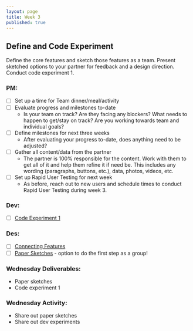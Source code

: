 ```yaml
---
layout: page
title: Week 3
published: true
---
```



## Define and Code Experiment

Define the core features and sketch those features as a team. Present sketched options to your partner for feedback and a design direction. Conduct code experiment 1.

### PM:
* [ ] Set up a time for Team dinner/meal/activity
* [ ] Evaluate progress and milestones to-date
  * Is your team on track? Are they facing any blockers? What needs to happen to get/stay on track? Are you working towards team and individual goals?
* [ ] Define milestones for next three weeks
  * After evaluating your progress to-date, does anything need to be adjusted?
* [ ] Gather all content/data from the partner
  * The partner is 100% responsible for the content. Work with them to get all of it and help them refine it if need be. This includes any wording (paragraphs, buttons, etc.), data, photos, videos, etc.
* [ ] Set up Rapid User Testing for next week
  * As before, reach out to new users and schedule times to conduct Rapid User Testing during week 3.


### Dev:
* [ ] [Code Experiment 1](code-experiment-1.md)

### Des:
* [ ] [Connecting Features](connecting-features.md)
* [ ] [Paper Sketches](paper-sketches.md) - option to do the first step as a group!

### Wednesday Deliverables:
  * Paper sketches
  * Code experiment 1

### Wednesday Activity:
  * Share out paper sketches <!-- science fair style -->
  * Share out dev experiments
